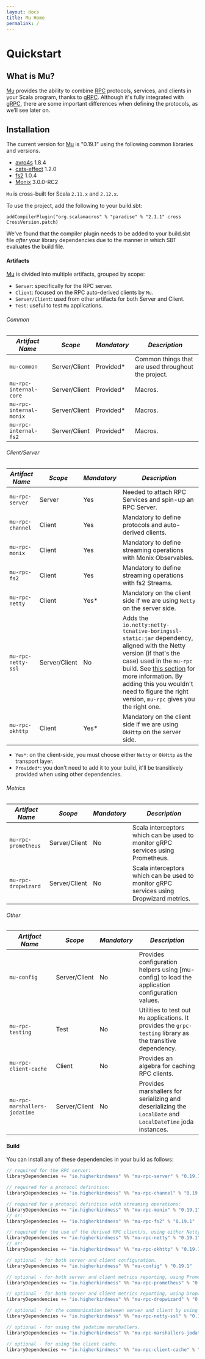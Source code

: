 ```yaml
---
layout: docs
title: Mu Home
permalink: /
---
```


# Quickstart

## What is Mu?

[Mu] provides the ability to combine [RPC] protocols, services, and clients in your Scala program, thanks to [gRPC]. 
Although it's fully integrated with [gRPC], there are some important differences when defining the protocols, as we’ll see later on.

## Installation

[comment]: # (Start Replace)

The current version for [Mu] is "0.19.1" using the following common libraries and versions.

[comment]: # (End Replace)

 * [avro4s] 1.8.4
 * [cats-effect] 1.2.0
 * [fs2] 1.0.4
 * [Monix] 3.0.0-RC2

`Mu` is cross-built for Scala `2.11.x` and `2.12.x`.

To use the project, add the following to your build.sbt:

```addCompilerPlugin("org.scalamacros" % "paradise" % "2.1.1" cross CrossVersion.patch)```

We've found that the compiler plugin needs to be added to your build.sbt file *after* your library dependencies due to the manner in which SBT evaluates the build file. 

#### Artifacts
[Mu] is divided into multiple artifacts, grouped by scope:

* `Server`: specifically for the RPC server.
* `Client`: focused on the RPC auto-derived clients by `Mu`.
* `Server/Client`: used from other artifacts for both Server and Client.
* `Test`: useful to test `Mu` applications.

###### Common
| *Artifact Name*  | *Scope*  | *Mandatory*  | *Description*  |
|---|---|---|---|
| `mu-common`  | Server/Client  | Provided*  | Common things that are used throughout the project.  |
| `mu-rpc-internal-core`  | Server/Client  | Provided*  | Macros.  |
| `mu-rpc-internal-monix`  | Server/Client  | Provided*  | Macros.  |
| `mu-rpc-internal-fs2`  | Server/Client  | Provided*  | Macros.  |

###### Client/Server
| *Artifact Name*  | *Scope*  | *Mandatory*  | *Description*  |
|---|---|---|---|
| `mu-rpc-server`  | Server  | Yes  | Needed to attach RPC Services and spin-up an RPC Server.  |
| `mu-rpc-channel`  | Client  | Yes  | Mandatory to define protocols and auto-derived clients.  |
| `mu-rpc-monix`  | Client  | Yes  | Mandatory to define streaming operations with Monix Observables.  |
| `mu-rpc-fs2`  | Client  | Yes  | Mandatory to define streaming operations with fs2 Streams.  |
| `mu-rpc-netty`  | Client  | Yes*  | Mandatory on the client side if we are using `Netty` on the server side.  |
| `mu-rpc-netty-ssl`  | Server/Client  | No  | Adds the `io.netty:netty-tcnative-boringssl-static:jar` dependency, aligned with the Netty version (if that's the case) used in the `mu-rpc` build. See [this section](https://github.com/grpc/grpc-java/blob/master/SECURITY.md#netty) for more information. By adding this you wouldn't need to figure the right version, `mu-rpc` gives you the right one.  |
| `mu-rpc-okhttp`  | Client  | Yes*  | Mandatory on the client side if we are using `OkHttp` on the server side.  |

* `Yes*`: on the client-side, you must choose either `Netty` or `OkHttp` as the transport layer.
* `Provided*`: you don't need to add it to your build, it'll be transitively provided when using other dependencies.


###### Metrics
| *Artifact Name*   | *Scope*  | *Mandatory*  | *Description*  |
|---|---|---|---|
| `mu-rpc-prometheus`  | Server/Client  | No  | Scala interceptors which can be used to monitor gRPC services using Prometheus.  |
| `mu-rpc-dropwizard`  | Server/Client  | No  | Scala interceptors which can be used to monitor gRPC services using Dropwizard metrics.  |

###### Other
| *Artifact Name*  | *Scope*  | *Mandatory*  | *Description*  |
|---|---|---|---|
| `mu-config`  | Server/Client  | No  | Provides configuration helpers using [mu-config] to load the application configuration values.  |
| `mu-rpc-testing`  | Test  | No  | Utilities to test out `Mu` applications. It provides the `grpc-testing` library as the transitive dependency.  |
| `mu-rpc-client-cache`  | Client  | No  | Provides an algebra for caching RPC clients.  |
| `mu-rpc-marshallers-jodatime`  | Server/Client  | No  | Provides marshallers for serializing and deserializing the `LocalDate` and `LocalDateTime` joda instances.  |

#### Build
You can install any of these dependencies in your build as follows:

[comment]: # (Start Replace)

```scala
// required for the RPC server:
libraryDependencies += "io.higherkindness" %% "mu-rpc-server" % "0.19.1"

// required for a protocol definition:
libraryDependencies += "io.higherkindness" %% "mu-rpc-channel" % "0.19.1"

// required for a protocol definition with streaming operations:
libraryDependencies += "io.higherkindness" %% "mu-rpc-monix" % "0.19.1"
// or:
libraryDependencies += "io.higherkindness" %% "mu-rpc-fs2" % "0.19.1"

// required for the use of the derived RPC client/s, using either Netty or OkHttp as transport layer:
libraryDependencies += "io.higherkindness" %% "mu-rpc-netty" % "0.19.1"
// or:
libraryDependencies += "io.higherkindness" %% "mu-rpc-okhttp" % "0.19.1"

// optional - for both server and client configuration.
libraryDependencies += "io.higherkindness" %% "mu-config" % "0.19.1"

// optional - for both server and client metrics reporting, using Prometheus.
libraryDependencies += "io.higherkindness" %% "mu-rpc-prometheus" % "0.19.1"

// optional - for both server and client metrics reporting, using Dropwizard.
libraryDependencies += "io.higherkindness" %% "mu-rpc-dropwizard" % "0.19.1"

// optional - for the communication between server and client by using SSL/TLS.
libraryDependencies += "io.higherkindness" %% "mu-rpc-netty-ssl" % "0.19.1"

// optional - for using the jodatime marshallers.
libraryDependencies += "io.higherkindness" %% "mu-rpc-marshallers-jodatime" % "0.19.1"

// optional - for using the client cache.
libraryDependencies += "io.higherkindness" %% "mu-rpc-client-cache" % "0.19.1"
```

[comment]: # (End Replace)

[RPC]: https://en.wikipedia.org/wiki/Remote_procedure_call
[HTTP/2]: https://http2.github.io/
[gRPC]: https://grpc.io/
[Mu]: https://github.com/higherkindness/mu
[Java gRPC]: https://github.com/grpc/grpc-java
[JSON]: https://en.wikipedia.org/wiki/JSON
[gRPC guide]: https://grpc.io/docs/guides/
[PBDirect]: https://github.com/47deg/pbdirect
[scalamacros]: https://github.com/scalamacros/paradise
[Monix]: https://monix.io/
[cats-effect]: https://github.com/typelevel/cats-effect
[Metrifier]: https://github.com/47deg/metrifier
[fs2]: https://github.com/functional-streams-for-scala/fs2
[avro4s]: https://github.com/sksamuel/avro4s
